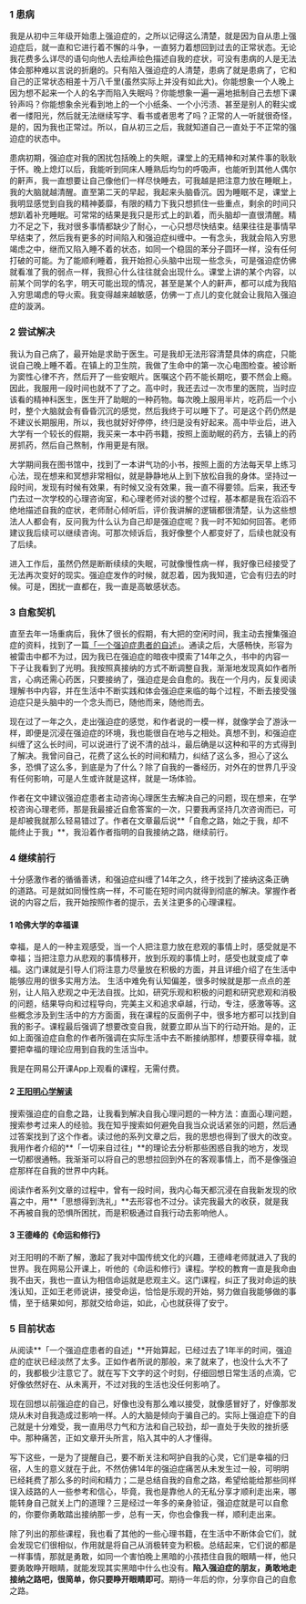 ### 1 患病
我是从初中三年级开始患上强迫症的，之所以记得这么清楚，就是因为自从患上强迫症后，就一直和它进行着不懈的斗争，一直努力着想回到过去的正常状态。无论我花费多么详尽的语句向他人去绘声绘色描述自我的症状，可没有患病的人是无法体会那种难以言说的折磨的。只有陷入强迫症的人清楚，患病了就是患病了，它和自己的正常状态相差十万八千里(虽然实际上并没有如此大)。你能想象一个人晚上因为想不起来一个人的名字而陷入失眠吗？你能想象一遍一遍地抵制自己去想下课铃声吗？你能想象余光看到地上的一个小纸条、一个小污渍、甚至是别人的鞋尖或者一缕阳光，然后就无法继续写字、看书或者思考了吗？正常的人一听就很奇怪，是的，因为我也正常过。所以，自从初三之后，我就知道自己一直处于不正常的强迫症的状态中。

患病初期，强迫症对我的困扰包括晚上的失眠，课堂上的无精神和对某件事的耿耿于怀。晚上熄灯以后，我能听到同床人睡熟后均匀的呼吸声，也能听到其他人偶尔的鼾声，我一直想要让自己像他们一样尽快睡去，可我越是把注意力放在睡眠上，我的大脑就越清醒。直至第二天的早起，我起来头脑昏沉。因为睡眠不足，课堂上我明显感觉到自我的精神萎靡，有限的精力下我只想抓住一些重点，剩余的时间只想趴着补充睡眠。可常常的结果是我只是形式上的趴着，而头脑却一直很清醒。精力不足之下，我对很多事情都缺少了耐心，一心只想尽快结束。结果往往是事情早早结束了，然后我有更多的时间陷入和强迫症纠缠中。一有念头，我就会陷入穷思竭虑之中，继而又陷入睡不着的状态，如同一个稳固的苯分子圆环一样，没有任何打破的可能。为了能顺利睡着，我开始担心头脑中出现一些念头，可是强迫症仿佛就看准了我的弱点一样，我担心什么往往就会出现什么。课堂上讲的某个内容，以前某个同学的名字，明天可能出现的情况，甚至是某个人的鼾声，都可以成为我陷入穷思竭虑的导火索。我变得越来越敏感，仿佛一丁点儿的变化就会让我陷入强迫症的漩涡。

### 2 尝试解决
我认为自己病了，最开始是求助于医生。可是我却无法形容清楚具体的病症，只能说自己晚上睡不着。在镇上的卫生院，我做了生命中的第一次心电图检查。被诊断为窦性心律不齐，然后开了一些安眠片。医嘱这个药不能长期吃，要不然会上瘾。因此，我服用一段时间也就不了了之。高中时，我还去过一次市里的医院，当时应该看的精神科医生，医生开了助眠的一种药物。每次晚上服用半片，吃药后一个小时，整个大脑就会有昏昏沉沉的感觉，然后我终于可以睡下了。可是这个药仍然是不建议长期服用，所以，我也就好好停停，终归是没有好起来。高中毕业后，进入大学有一个较长的假期，我买来一本中药书籍，按照上面助眠的药方，去镇上的药房抓药，然后自己熬制，作用更是有限。

大学期间我在图书馆中，找到了一本讲气功的小书，按照上面的方法每天早上练习心法，现在想来和冥想非常相似，就是静静地从上到下放松自我的身体。坚持过一段时间，发现有时候有效果，有时候又没有效果，我一直不得要领。后来，我还专门去过一次学校的心理咨询室，和心理老师对谈的整个过程，基本都是我在滔滔不绝地描述自我的症状，老师耐心倾听后，评价我讲解的逻辑都很清楚，认为这些想法人人都会有，反问我为什么认为自己却是强迫症呢？我一时不知如何回答。老师建议我后续可以继续咨询。可那次倾诉后，我好像整个人都变好了，后续也就没有了后续。

进入工作后，虽然仍然是断断续续的失眠，可就像慢性病一样，我好像已经接受了无法再次变好的现实。强迫症发作的时候，就忍着，因为我知道，它会有归去的时候。可是，困扰一直都在，我一直是高敏感状态。

### 3 自愈契机
直至去年一场重病后，我休了很长的假期，有大把的空闲时间，我主动去搜集强迫症的资料，找到了一篇[「一个强迫症患者的自述」](https://zhuanlan.zhihu.com/p/21374424?utm_source=qq&utm_id=0)。通读之后，大感畅快，形容为被雷击中都不为过，因为我已在强迫症的暗夜中摸索了14年之久，书中的内容一下子让我看到了光明。我按照真接纳的方式不断调整自我，渐渐地发现真如作者所言，心病还需心药医，只要接纳了，强迫症是会自愈的。我在一个月内，反复阅读理解书中内容，并在生活中不断实践和体会强迫症来临的每个过程，不断去接受强迫症只是头脑中的一个念头而已，随他而来，随他而去。

现在过了一年之久，走出强迫症的感觉，和作者说的一模一样，就像学会了游泳一样，即便是沉浸在强迫症的环境，我也能很自在地与之相处。真想不到，和强迫症纠缠了这么长时间，可以说进行了说不清的战斗，最后确是以这种和平的方式得到了解决。我曾问自己，花费了这么长的时间和精力，纠结了这么多，担心了这么多，恐惧了这么多，到底是为了什么？除了自我的一番经历，对外在的世界几乎没有任何影响，可是人生或许就是这样，就是一场体验。

作者在文中建议强迫症患者主动咨询心理医生去解决自己的问题，现在想来，在学校咨询心理老师，那是我最接近自愈答案的一次，只要我再坚持几次咨询而已，可是却被我就那么轻易错过了。作者在文章最后说**「自愈之路，始之于我，却不能终止于我」**，我沿着作者指明的自我接纳之路，继续前行。

### 4 继续前行
十分感激作者的循循善诱，和强迫症纠缠了14年之久，终于找到了接纳这条正确的道路。可是就如同慢性病一样，不可能在短时间内就得到彻底的解决。掌握作者说的内容之后，我开始按照作者的提示，去关注更多的心理课程。

#### 1 哈佛大学的幸福课

幸福，是人的一种主观感受，当一个人把注意力放在悲观的事情上时，感受就是不幸福；当把注意力从悲观的事情移开，放到乐观的事情上时，感受也就变成了幸福。这门课就是引导人们将注意力尽量放在积极的方面，并且详细介绍了在生活中能够应用的很多实用方法。
生活中难免有认知偏差，很多时候就是那一点点的差别，让人陷入悲观之中无法自拔。比如，研究乐观和积极的问题和研究悲观和消极的问题，结果导向和过程导向，完美主义和追求卓越，行动，专注，感激等等。这些概念涉及到生活中的方方面面，我在课程的反面例子中，很多地方都可以找到自我的影子。课程最后强调了想要改变自我，就要立即从当下的行动开始。是的，正如上面强迫症自愈的作者所强调在实际生活中去不断接纳那样，想要获得幸福，就要把幸福的理论应用到自我的生活当中。

<span style="font-size:14px;">我是在网易公开课App上观看的课程，无需付费。</span>

#### 2 [王阳明心学解读](https://zhuanlan.zhihu.com/p/208071590) 

搜索强迫症的自愈之路，让我看到解决自我心理问题的一种方法：直面心理问题，搜索参考过来人的经验。我在知乎搜索如何避免自我当众说话紧张的问题，然后通过答案找到了这个作者。读过他的系列文章之后，我的思想也得到了很大的改变。我用作者介绍的**「一切来自过往」**的理论去分析那些困惑自我的地方，发现一切都很通畅。我渐渐可以将自己的思想拉回到外在的客观事情上，而不是像强迫症那样在自我的世界中内耗。

阅读作者系列文章的过程中，曾有一段时间，我内心每天都沉浸在自我新发现的欣喜之中，用**「思想得到洗礼」**去形容也不过分。读完我最大的收获，就是我不再被自我的恐惧所困扰，而是积极通过自我行动去影响他人。

#### 3 王德峰的《命运和修行》

对王阳明的不断了解，激起了我对中国传统文化的兴趣，王德峰老师就进入了我的世界。我在网易公开课上，听他的《命运和修行》课程。学校的教育一直是我命由我不由天，我也一直认为相信命运就是悲观主义。这门课程，纠正了我对命运的肤浅认知，正如王老师说讲，接受命运，恰恰是乐观的开始，努力做自我能够做的事情，至于结果如何，那就交给命运，如此，心也就获得了安宁。

### 5 目前状态
从阅读**「一个强迫症患者的自述」**开始算起，已经过去了1年半的时间，强迫症的症状已经淡然了太多。正如作者所说的那般，来了就来了，也没什么大不了的，我都极少注意它了。就在写下文字的这个时刻，仔细回想日常生活的点滴，它好像依然好在、从未离开，不过对我的生活也没任何影响了。

现在回想以前强迫症的自己，好像也没有那么难以接受，就像感冒好了，好像那发烧从未对自我造成过影响一样。人的大脑是倾向于骗自己的。实际上强迫症下的自己就是十分难受，我一直用尽力气和方法和自己较劲，却一直处于失败的挫折感中。那种痛苦，正如文章开头所言，陷入其中的人才懂得。

写下这些，一是为了提醒自己，要不断关注和呵护自我的心灵，它们是幸福的归宿，人生的意义就在于此，不然仿佛14年的强迫症痛苦从未发生过一般，可明明已经耗费了那么多的时间和精力；二是总结自我的自愈之路，希望给能给那些同样误入歧路的人一些参考和信心，毕竟，我也是靠他人的无私分享才顺利走出来，哪能转身自己就关上门的道理？三是经过一年多的亲身验证，强迫症就是可以自愈的，你要你勇敢踏出接纳那一步，总有一天，你也会像我一样，顺利走出来。

除了列出的那些课程，我也看了其他的一些心理书籍，在生活中不断体会它们，就会发现它们很相似，作用就是将自己从消极转变为积极。总结起来，它们说的都是一样事情，那就是勇敢，如同一个害怕晚上黑暗的小孩捂住自我的眼睛一样，他只要勇敢睁开眼睛，就能发现其实黑暗中什么也没有。**陷入强迫症的朋友，勇敢地走接纳之路吧，很简单，你只要睁开眼睛即可**。期待一年后的你，分享你自己的自愈之路。
